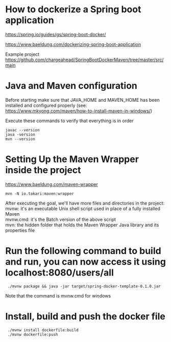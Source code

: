 # How to dockerize a Spring boot application

https://spring.io/guides/gs/spring-boot-docker/

https://www.baeldung.com/dockerizing-spring-boot-application

Example project
https://github.com/chargeahead/SpringBootDockerMaven/tree/master/src/main

# Java and Maven configuration 

Before starting make sure that JAVA_HOME and MAVEN_HOME has been installed
and configured properly (see: https://www.mkyong.com/maven/how-to-install-maven-in-windows/)

Execute these commands to verify that everything is in order

    javac --version
    java -version
    mvn --version
        
# Setting Up the Maven Wrapper inside the project 
https://www.baeldung.com/maven-wrapper

    mvn -N io.takari:maven:wrapper

After executing the goal, we'll have more files and directories in the project:
<br/>mvnw: it's an executable Unix shell script used in place of a fully installed Maven
<br/>mvnw.cmd: it's the Batch version of the above script
<br/>mvn: the hidden folder that holds the Maven Wrapper Java library and its properties file

# Run the following command to build and run, you can now access it using localhost:8080/users/all

     ./mvnw package && java -jar target/spring-docker-template-0.1.0.jar

Note that the command is mvnw.cmd for windows

# Install, build and push the docker file
     ./mvnw install dockerfile:build
     ./mvnw dockerfile:push